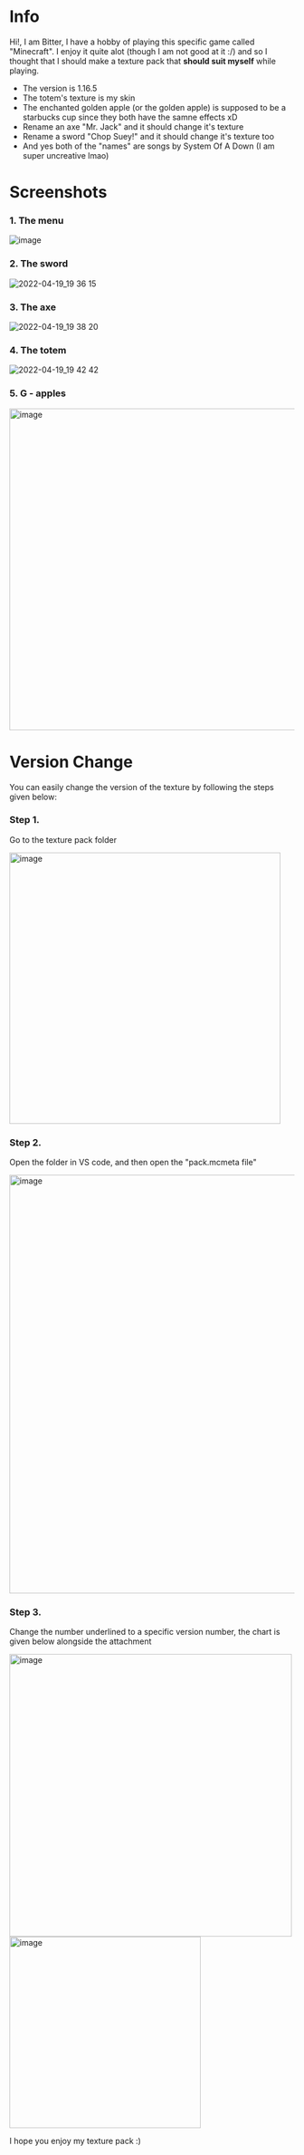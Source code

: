 # Info

Hi!, I am Bitter, I have a hobby of playing this specific game called "Minecraft". I enjoy it quite alot (though I am not good at it :/) and so I thought that I should make a texture pack that **should suit myself** while playing.

- The version is 1.16.5
- The totem's texture is my skin
- The enchanted golden apple (or the golden apple) is supposed to be a starbucks cup since they both have the samne effects xD
- Rename an axe "Mr. Jack" and it should change it's texture
- Rename a sword "Chop Suey!" and it should change it's texture too
- And yes both of the "names" are songs by System Of A Down (I am super uncreative lmao)

# Screenshots 

### 1. The menu

![image](https://user-images.githubusercontent.com/97793563/164020753-db582e14-cdb4-4df0-adee-26853253766f.png)

### 2. The sword

![2022-04-19_19 36 15](https://user-images.githubusercontent.com/97793563/164022786-ec91d5e9-bbc7-4978-a55e-f7a2c1d8fa21.png)

### 3. The axe

![2022-04-19_19 38 20](https://user-images.githubusercontent.com/97793563/164023075-bf28b950-29df-4edd-a127-61fe53419c2b.png)

### 4. The totem

![2022-04-19_19 42 42](https://user-images.githubusercontent.com/97793563/164024368-97e653dc-1eb9-45c7-b2ad-90085d9fa398.png)

### 5. G - apples

<img width="568" alt="image" src="https://user-images.githubusercontent.com/97793563/164027925-6727bbb2-0c56-4cd2-b7e5-def4176c78bf.png">

# Version Change

You can easily change the version of the texture by following the steps given below:

### Step 1.

Go to the texture pack folder

<img width="479" alt="image" src="https://user-images.githubusercontent.com/97793563/164025327-35edd1ed-3667-496b-acf4-a2cd8abe1e54.png">

### Step 2.

Open the folder in VS code, and then open the "pack.mcmeta file"

<img width="739" alt="image" src="https://user-images.githubusercontent.com/97793563/164026132-fb0cb92d-01d5-48c4-a672-b05ffd23c05f.png">

### Step 3.

Change the number underlined to a specific version number, the chart is given below alongside the attachment

<img width="499" alt="image" src="https://user-images.githubusercontent.com/97793563/164026542-a07e1f48-7506-487e-9860-4f8d02f5776c.png">


<img width="338" alt="image" src="https://user-images.githubusercontent.com/97793563/164029998-b4651004-7212-40a1-bd34-54fead3d1232.png">




I hope you enjoy my texture pack :)
